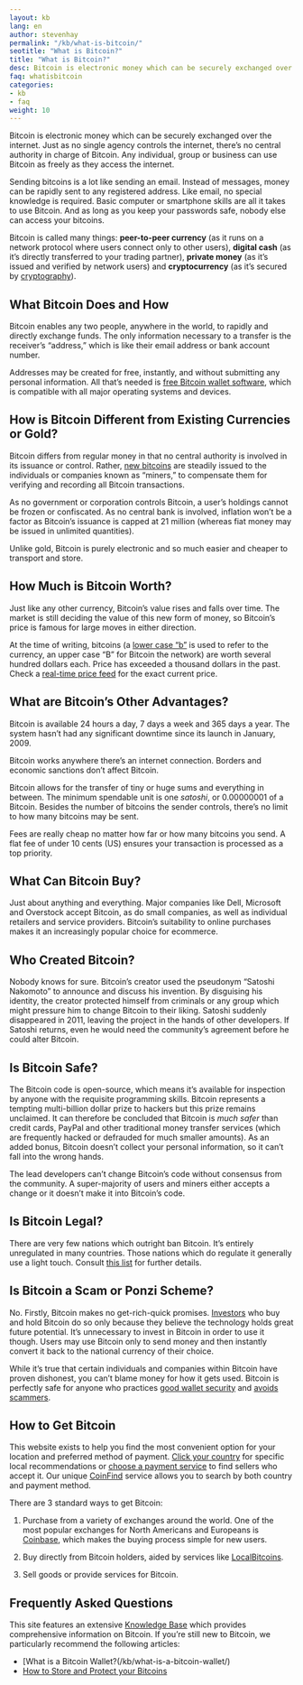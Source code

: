 ```yaml
---
layout: kb
lang: en
author: stevenhay
permalink: "/kb/what-is-bitcoin/"
seotitle: "What is Bitcoin?"
title: "What is Bitcoin?"
desc: Bitcoin is electronic money which can be securely exchanged over the internet. Bitcoin enables any two people to rapidly and directly exchange funds.
faq: whatisbitcoin
categories: 
- kb
- faq
weight: 10
---
```

Bitcoin is electronic money which can be securely exchanged over the internet. Just as no single agency controls the internet, there’s no central authority in charge of Bitcoin. Any individual, group or business can use Bitcoin as freely as they access the internet.

Sending bitcoins is a lot like sending an email. Instead of messages, money can be rapidly sent to any registered address. Like email, no special knowledge is required. Basic computer or smartphone skills are all it takes to use Bitcoin. And as long as you keep your passwords safe, nobody else can access your bitcoins.

Bitcoin is called many things: **peer-to-peer currency** (as it runs on a network protocol where users connect only to other users), **digital cash** (as it’s directly transferred to your trading partner), **private money** (as it’s issued and verified by network users) and **cryptocurrency** (as it’s secured by [cryptography](https://en.wikipedia.org/wiki/Cryptography)).

## What Bitcoin Does and How

Bitcoin enables any two people, anywhere in the world, to rapidly and directly exchange funds. The only information necessary to a transfer is the receiver’s “address,” which is like their email address or bank account number.

Addresses may be created for free, instantly, and without submitting any personal information. All that’s needed is [free Bitcoin wallet software](/kb/what-is-a-bitcoin-wallet/), which is compatible with all major operating systems and devices.

## How is Bitcoin Different from Existing Currencies or Gold?

Bitcoin differs from regular money in that no central authority is involved in its issuance or control. Rather, [new bitcoins](/kb/new-bitcoins/) are steadily issued to the individuals or companies known as “miners,” to compensate them for verifying and recording all Bitcoin transactions.

As no government or corporation controls Bitcoin, a user’s holdings cannot be frozen or confiscated. As no central bank is involved, inflation won’t be a factor as Bitcoin’s issuance is capped at 21 million (whereas fiat money may be issued in unlimited quantities).

Unlike gold, Bitcoin is purely electronic and so much easier and cheaper to transport and store.

## How Much is Bitcoin Worth?

Just like any other currency, Bitcoin’s value rises and falls over time. The market is still deciding the value of this new form of money, so Bitcoin’s price is famous for large moves in either direction.

At the time of writing, bitcoins (a [lower case “b”](/kb/bitcoin-btc/) is used to refer to the currency, an upper case “B” for Bitcoin the network) are worth several hundred dollars each. Price has exceeded a thousand dollars in the past. Check a [real-time price feed](http://www.coindesk.com/price/) for the exact current price.

## What are Bitcoin’s Other Advantages?

Bitcoin is available 24 hours a day, 7 days a week and 365 days a year. The system hasn’t had any significant downtime since its launch in January, 2009.

Bitcoin works anywhere there’s an internet connection. Borders and economic sanctions don’t affect Bitcoin.

Bitcoin allows for the transfer of tiny or huge sums and everything in between. The minimum spendable unit is one _satoshi_, or 0.00000001 of a Bitcoin. Besides the number of bitcoins the sender controls, there’s no limit to how many bitcoins may be sent.

Fees are really cheap no matter how far or how many bitcoins you send. A flat fee of under 10 cents (US) ensures your transaction is processed as a top priority.

## What Can Bitcoin Buy?

Just about anything and everything. Major companies like Dell, Microsoft and Overstock accept Bitcoin, as do small companies, as well as individual retailers and service providers. Bitcoin’s suitability to online purchases makes it an increasingly popular choice for ecommerce.

## Who Created Bitcoin?

Nobody knows for sure. Bitcoin’s creator used the pseudonym “Satoshi Nakomoto” to announce and discuss his invention. By disguising his identity, the creator protected himself from criminals or any group which might pressure him to change Bitcoin to their liking. Satoshi suddenly disappeared in 2011, leaving the project in the hands of other developers. If Satoshi returns, even he would need the community’s agreement before he could alter Bitcoin.

## Is Bitcoin Safe?

The Bitcoin code is open-source, which means it’s available for inspection by anyone with the requisite programming skills. Bitcoin represents a tempting multi-billion dollar prize to hackers but this prize remains unclaimed. It can therefore be concluded that Bitcoin is _much safer_ than credit cards, PayPal and other traditional money transfer services (which are frequently hacked or defrauded for much smaller amounts). As an added bonus, Bitcoin doesn’t collect your personal information, so it can’t fall into the wrong hands.

The lead developers can’t change Bitcoin’s code without consensus from the community. A super-majority of users and miners either accepts a change or it doesn’t make it into Bitcoin’s code.

## Is Bitcoin Legal?

There are very few nations which outright ban Bitcoin. It’s entirely unregulated in many countries. Those nations which do regulate it generally use a light touch. Consult [this list](https://en.wikipedia.org/wiki/Legality_of_Bitcoins_by_country) for further details.

## Is Bitcoin a Scam or Ponzi Scheme?

No. Firstly, Bitcoin makes no get-rich-quick promises. [Investors](/kb/investing-in-bitcoin/) who buy and hold Bitcoin do so only because they believe the technology holds great future potential. It’s unnecessary to invest in Bitcoin in order to use it though. Users may use Bitcoin only to send money and then instantly convert it back to the national currency of their choice.

While it’s true that certain individuals and companies within Bitcoin have proven dishonest, you can’t blame money for how it gets used. Bitcoin is perfectly safe for anyone who practices [good wallet security](/kb/what-is-a-bitcoin-private-key/) and [avoids scammers](/kb/avoid-bitcoin-scams/).

## How to Get Bitcoin

This website exists to help you find the most convenient option for your location and preferred method of payment. [Click your country](/en/) for specific local recommendations or [choose a payment service](/en/payment-methods/) to find sellers who accept it. Our unique [CoinFind](/coinfind/) service allows you to search by both country and payment method.

There are 3 standard ways to get Bitcoin:

1.  Purchase from a variety of exchanges around the world. One of the most popular exchanges for North Americans and Europeans is [Coinbase](http://buybitcoinww.co/buycoinbase), which makes the buying process simple for new users.

2.  Buy directly from Bitcoin holders, aided by services like [LocalBitcoins](http://buybitcoinww.co/local_bitcoins).

3.  Sell goods or provide services for Bitcoin.

## Frequently Asked Questions

This site features an extensive [Knowledge Base](/kb/) which provides comprehensive information on Bitcoin. If you’re still new to Bitcoin, we particularly recommend the following articles:

*   [What is a Bitcoin Wallet?(/kb/what-is-a-bitcoin-wallet/)
*   [How to Store and Protect your Bitcoins](/kb/how-to-store-and-protect-bitcoins/)